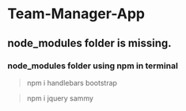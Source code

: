 # Team-Manager-App

## node_modules folder is missing.

### node_modules folder using npm in terminal
  > npm i handlebars bootstrap
  
  > npm i jquery sammy
